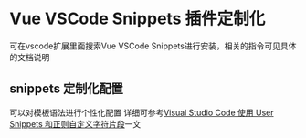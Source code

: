 # Vue VSCode Snippets 插件定制化

可在vscode扩展里面搜索Vue VSCode Snippets进行安装，相关的指令可见具体的文档说明


## snippets 定制化配置
可以对模板语法进行个性化配置
详细可参考[Visual Studio Code 使用 User Snippets 和正则自定义字符片段](https://www.jamxe.com/p/20210206e8c2/)一文
